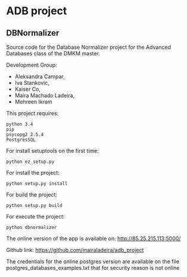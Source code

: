 ADB project
===========

DBNormalizer
------------

Source code for the Database Normalizer project for the Advanced Databases class of the DMKM master.


 Development Group:

   * Aleksandra Campar,
   * Iva Stankovic,
   * Kaiser Co,
   * Maira Machado Ladeira,
   * Mehreen Ikram

This project requires:
```
python 3.4
pip
psycopg2 2.5.4
PostgresSQL
```

For install setuptools on the first time:
```
python ez_setup.py
```

For install the project:
```
python setup.py install
```

For build the project:
```
python setup.py build
```

For execute the project:
```
python dbnormalizer
```

The online version of the app is available on: http://85.25.215.113:5000/

Github link: https://github.com/mairaladeira/adb_project

The credentials for the online postgres version are available on the file postgres_databases_examples.txt
that for security reason is not online


